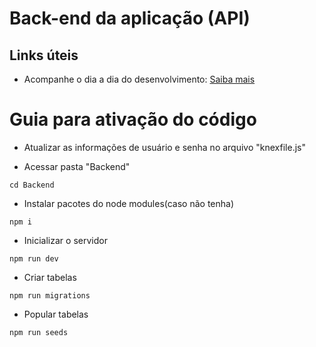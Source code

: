 # Back-end da aplicação (API)



## Links úteis 

- Acompanhe o dia a dia do desenvolvimento: [Saiba mais](./Logbook)

# Guia para ativação do código

- Atualizar as informações de usuário e senha no arquivo "knexfile.js"

- Acessar pasta "Backend"
```node
cd Backend
```

- Instalar pacotes do node modules(caso não tenha) 
```node
npm i
```

- Inicializar o servidor
```node
npm run dev
```

- Criar tabelas
```node
npm run migrations
```

- Popular tabelas 
```node
npm run seeds
```

